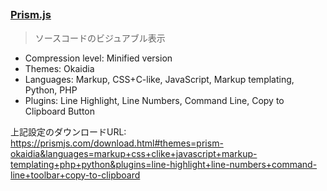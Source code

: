 ## 

### [Prism.js](https://prismjs.com/index.html)

> ソースコードのビジュアブル表示

- Compression level: Minified version
- Themes: Okaidia
- Languages: Markup, CSS+C-like, JavaScript, Markup templating, Python, PHP
- Plugins: Line Highlight, Line Numbers, Command Line, Copy to Clipboard Button

上記設定のダウンロードURL:  
https://prismjs.com/download.html#themes=prism-okaidia&languages=markup+css+clike+javascript+markup-templating+php+python&plugins=line-highlight+line-numbers+command-line+toolbar+copy-to-clipboard
